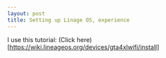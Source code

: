 ```yaml
---
layout: post
title: Setting up Linage OS, experience
---
```


I use this tutorial: (Click here)[https://wiki.lineageos.org/devices/gta4xlwifi/install]

